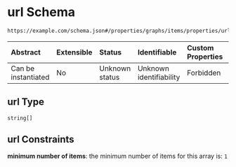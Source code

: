 # url Schema

```txt
https://example.com/schema.json#/properties/graphs/items/properties/url
```



| Abstract            | Extensible | Status         | Identifiable            | Custom Properties | Additional Properties | Access Restrictions | Defined In                                                                        |
| :------------------ | :--------- | :------------- | :---------------------- | :---------------- | :-------------------- | :------------------ | :-------------------------------------------------------------------------------- |
| Can be instantiated | No         | Unknown status | Unknown identifiability | Forbidden         | Allowed               | none                | [kgsteward.schema.json\*](../../out/kgsteward.schema.json "open original schema") |

## url Type

`string[]`

## url Constraints

**minimum number of items**: the minimum number of items for this array is: `1`
